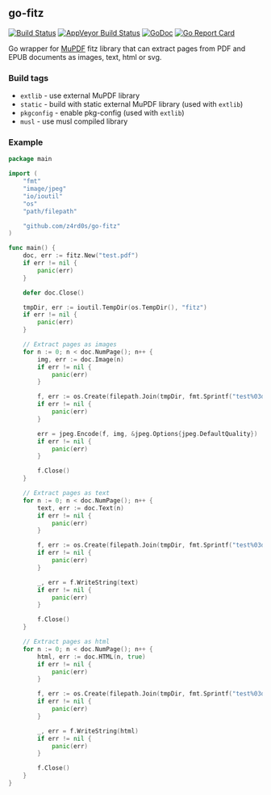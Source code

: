 ## go-fitz
[![Build Status](https://github.com/z4rd0s/go-fitz/actions/workflows/build.yml/badge.svg)](https://github.com/z4rd0s/go-fitz/actions)
[![AppVeyor Build Status](https://ci.appveyor.com/api/projects/status/vuuoq9epsd1sa007?svg=true)](https://ci.appveyor.com/project/z4rd0s/go-fitz)
[![GoDoc](https://godoc.org/github.com/z4rd0s/go-fitz?status.svg)](https://godoc.org/github.com/z4rd0s/go-fitz)
[![Go Report Card](https://goreportcard.com/badge/github.com/z4rd0s/go-fitz?branch=master)](https://goreportcard.com/report/github.com/z4rd0s/go-fitz)

Go wrapper for [MuPDF](http://mupdf.com/) fitz library that can extract pages from PDF and EPUB documents as images, text, html or svg.

### Build tags

* `extlib` - use external MuPDF library
* `static` - build with static external MuPDF library (used with `extlib`)
* `pkgconfig` - enable pkg-config (used with `extlib`)
* `musl` - use musl compiled library

### Example
```go
package main

import (
	"fmt"
	"image/jpeg"
	"io/ioutil"
	"os"
	"path/filepath"

	"github.com/z4rd0s/go-fitz"
)

func main() {
	doc, err := fitz.New("test.pdf")
	if err != nil {
		panic(err)
	}

	defer doc.Close()

	tmpDir, err := ioutil.TempDir(os.TempDir(), "fitz")
	if err != nil {
		panic(err)
	}

	// Extract pages as images
	for n := 0; n < doc.NumPage(); n++ {
		img, err := doc.Image(n)
		if err != nil {
			panic(err)
		}

		f, err := os.Create(filepath.Join(tmpDir, fmt.Sprintf("test%03d.jpg", n)))
		if err != nil {
			panic(err)
		}

		err = jpeg.Encode(f, img, &jpeg.Options{jpeg.DefaultQuality})
		if err != nil {
			panic(err)
		}

		f.Close()
	}

	// Extract pages as text
	for n := 0; n < doc.NumPage(); n++ {
		text, err := doc.Text(n)
		if err != nil {
			panic(err)
		}

		f, err := os.Create(filepath.Join(tmpDir, fmt.Sprintf("test%03d.txt", n)))
		if err != nil {
			panic(err)
		}

		_, err = f.WriteString(text)
		if err != nil {
			panic(err)
		}

		f.Close()
	}

	// Extract pages as html
	for n := 0; n < doc.NumPage(); n++ {
		html, err := doc.HTML(n, true)
		if err != nil {
			panic(err)
		}

		f, err := os.Create(filepath.Join(tmpDir, fmt.Sprintf("test%03d.html", n)))
		if err != nil {
			panic(err)
		}

		_, err = f.WriteString(html)
		if err != nil {
			panic(err)
		}

		f.Close()
	}
}
```
